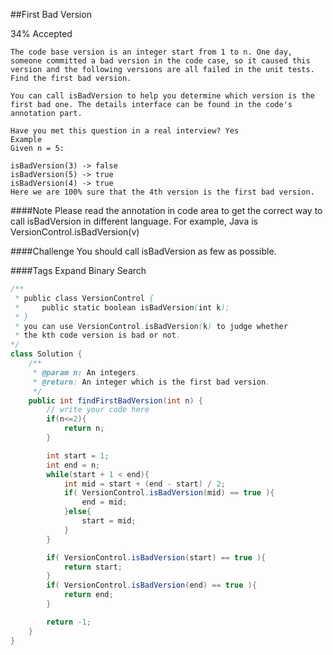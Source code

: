 ##First Bad Version

34% Accepted

	The code base version is an integer start from 1 to n. One day, someone committed a bad version in the code case, so it caused this version and the following versions are all failed in the unit tests. Find the first bad version.

	You can call isBadVersion to help you determine which version is the first bad one. The details interface can be found in the code's annotation part.

	Have you met this question in a real interview? Yes
	Example
	Given n = 5:

	isBadVersion(3) -> false
	isBadVersion(5) -> true
	isBadVersion(4) -> true
	Here we are 100% sure that the 4th version is the first bad version.

####Note
Please read the annotation in code area to get the correct way to call isBadVersion in different language. For example, Java is VersionControl.isBadVersion(v)

####Challenge
You should call isBadVersion as few as possible.

####Tags Expand
Binary Search



```java
/**
 * public class VersionControl {
 *     public static boolean isBadVersion(int k);
 * }
 * you can use VersionControl.isBadVersion(k) to judge whether
 * the kth code version is bad or not.
*/
class Solution {
    /**
     * @param n: An integers.
     * @return: An integer which is the first bad version.
     */
    public int findFirstBadVersion(int n) {
        // write your code here
        if(n<=2){
            return n;
        }

        int start = 1;
        int end = n;
        while(start + 1 < end){
            int mid = start + (end - start) / 2;
            if( VersionControl.isBadVersion(mid) == true ){
                end = mid;
            }else{
                start = mid;
            }
        }

        if( VersionControl.isBadVersion(start) == true ){
            return start;
        }
        if( VersionControl.isBadVersion(end) == true ){
            return end;
        }

        return -1;
    }
}


```
